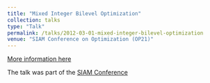 ```yaml
---
title: "Mixed Integer Bilevel Optimization"
collection: talks
type: "Talk"
permalink: /talks/2012-03-01-mixed-integer-bilevel-optimization
venue: "SIAM Conference on Optimization (OP21)"
---
```


[More information here](https://meetings.siam.org/sess/dsp_programsess.cfm?SESSIONCODE=72554)

The talk was part of the [SIAM Conference]("https://www.siam.org/conferences/cm/program/invited-presentations/op21-invited-presentations)
